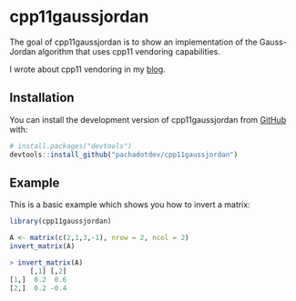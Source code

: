 
# cpp11gaussjordan

<!-- badges: start -->
<!-- badges: end -->

The goal of cpp11gaussjordan is to show an implementation of the Gauss-Jordan algorithm that uses cpp11 vendoring capabilities.

I wrote about cpp11 vendoring in my [blog](https://pacha.dev/blog/2023/05/23/cpp11-vendoring/).

## Installation

You can install the development version of cpp11gaussjordan from [GitHub](https://github.com/) with:

``` r
# install.packages("devtools")
devtools::install_github("pachadotdev/cpp11gaussjordan")
```

## Example

This is a basic example which shows you how to invert a matrix:

``` r
library(cpp11gaussjordan)

A <- matrix(c(2,1,3,-1), nrow = 2, ncol = 2)
invert_matrix(A)

> invert_matrix(A)
     [,1] [,2]
[1,]  0.2  0.6
[2,]  0.2 -0.4
```
